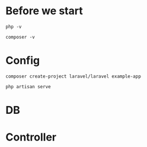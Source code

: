 # Before we start

```
php -v
```

```
composer -v
```


# Config

```
composer create-project laravel/laravel example-app
```

```
php artisan serve
```


# DB


# Controller
